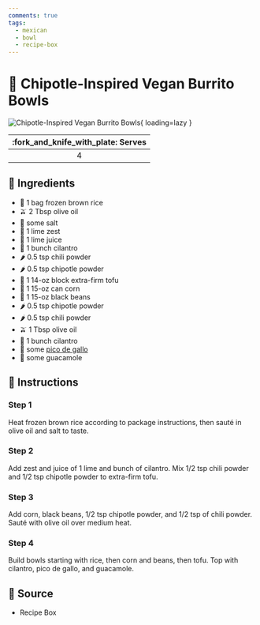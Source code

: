 ```yaml
---
comments: true
tags:
  - mexican
  - bowl
  - recipe-box
---
```

# :green_salad: Chipotle-Inspired Vegan Burrito Bowls

![Chipotle-Inspired Vegan Burrito Bowls][1]{ loading=lazy }

| :fork_and_knife_with_plate: Serves |
|:----------------------------------:|
| 4 |

## :salt: Ingredients

- :rice: 1 bag frozen brown rice
- :olive: 2 Tbsp olive oil
- :salt: some salt
- :lemon: 1 lime zest
- :lemon: 1 lime juice
- :herb: 1 bunch cilantro
- :hot_pepper: 0.5 tsp chili powder
- :hot_pepper: 0.5 tsp chipotle powder
- :custard: 1 14-oz block extra-firm tofu
- :corn: 1 15-oz can corn
- :canned_food: 1 15-oz black beans
- :hot_pepper: 0.5 tsp chipotle powder
- :hot_pepper: 0.5 tsp chili powder
- :olive: 1 Tbsp olive oil
- :herb: 1 bunch cilantro
- :tomato: some [pico de gallo][2]
- :avocado: some guacamole

## :pencil: Instructions

### Step 1

Heat frozen brown rice according to package instructions, then sauté in olive oil and salt to taste.

### Step 2

Add zest and juice of 1 lime and bunch of cilantro. Mix 1/2 tsp chili powder and 1/2 tsp chipotle powder to extra-firm
tofu.

### Step 3

Add corn, black beans, 1/2 tsp chipotle powder, and 1/2 tsp of chili powder. Sauté with olive oil over medium heat.

### Step 4

Build bowls starting with rice, then corn and beans, then tofu. Top with cilantro, pico de gallo, and guacamole.

## :link: Source

- Recipe Box

[1]: <../assets/images/chipotle-inspired-vegan-burrito-bowls.jpg>
[2]: <../sauces-and-dressings/salsa-fresca-(pico-de-gallo).md>
